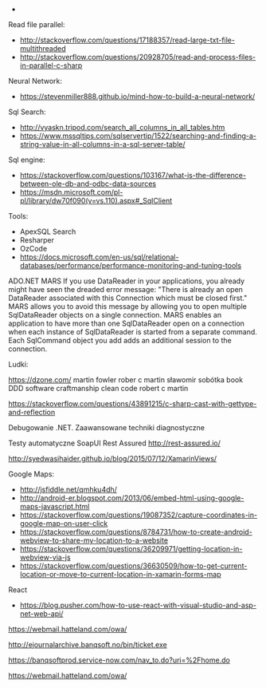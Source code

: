  -




Read file parallel:
- http://stackoverflow.com/questions/17188357/read-large-txt-file-multithreaded
- http://stackoverflow.com/questions/20928705/read-and-process-files-in-parallel-c-sharp

Neural Network:
- https://stevenmiller888.github.io/mind-how-to-build-a-neural-network/

Sql Search:
- http://vyaskn.tripod.com/search_all_columns_in_all_tables.htm
- https://www.mssqltips.com/sqlservertip/1522/searching-and-finding-a-string-value-in-all-columns-in-a-sql-server-table/

Sql engine:
- https://stackoverflow.com/questions/103167/what-is-the-difference-between-ole-db-and-odbc-data-sources
- https://msdn.microsoft.com/pl-pl/library/dw70f090(v=vs.110).aspx#_SqlClient

Tools:
- ApexSQL Search
- Resharper
- OzCode
- https://docs.microsoft.com/en-us/sql/relational-databases/performance/performance-monitoring-and-tuning-tools


ADO.NET MARS
If you use DataReader in your applications, you already might have seen the dreaded error message: "There is already an open DataReader associated with this Connection which must be closed first." MARS allows you to avoid this message by allowing you to open multiple SqlDataReader objects on a single connection. MARS enables an application to have more than one SqlDataReader open on a connection when each instance of SqlDataReader is started from a separate command. Each SqlCommand object you add adds an additional session to the connection.

Ludki:

https://dzone.com/
martin fowler
rober c martin
sławomir sobótka
book DDD
software craftmanship
clean code robert c martin


https://stackoverflow.com/questions/43891215/c-sharp-cast-with-gettype-and-reflection

Debugowanie .NET. Zaawansowane techniki diagnostyczne

Testy automatyczne
SoapUI
Rest Assured http://rest-assured.io/


http://syedwasihaider.github.io/blog/2015/07/12/XamarinViews/


Google Maps:
- http://jsfiddle.net/qmhku4dh/
- http://android-er.blogspot.com/2013/06/embed-html-using-google-maps-javascript.html
- https://stackoverflow.com/questions/19087352/capture-coordinates-in-google-map-on-user-click
- https://stackoverflow.com/questions/8784731/how-to-create-android-webview-to-share-my-location-to-a-website
- https://stackoverflow.com/questions/36209971/getting-location-in-webview-via-js
- https://stackoverflow.com/questions/36630509/how-to-get-current-location-or-move-to-current-location-in-xamarin-forms-map


React
- https://blog.pusher.com/how-to-use-react-with-visual-studio-and-asp-net-web-api/

https://webmail.hatteland.com/owa/

http://ejournalarchive.banqsoft.no/bin/ticket.exe

https://banqsoftprod.service-now.com/nav_to.do?uri=%2Fhome.do

https://webmail.hatteland.com/owa/
